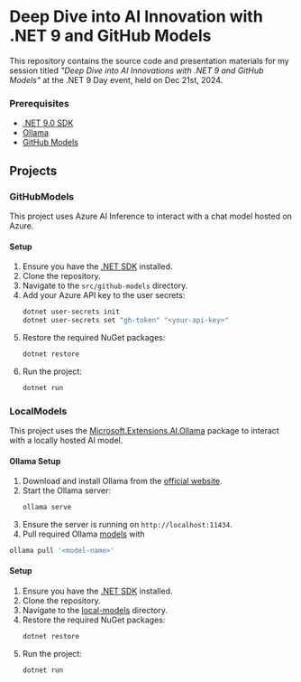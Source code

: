 # Deep Dive into AI Innovation with .NET 9 and GitHub Models

This repository contains the source code and presentation materials for my session titled *"Deep Dive into AI Innovations with .NET 9 and GitHub Models"* at the .NET 9 Day event, held on Dec 21st, 2024.

### Prerequisites

- [.NET 9.0 SDK](https://dotnet.microsoft.com/download/dotnet/9.0)
- [Ollama](https://ollama.com/)
- [GitHub Models](https://github.com/marketplace/models)

## Projects

### GitHubModels

This project uses Azure AI Inference to interact with a chat model hosted on Azure.

#### Setup

1. Ensure you have the [.NET SDK](https://dotnet.microsoft.com/download) installed.
2. Clone the repository.
3. Navigate to the `src/github-models` directory.
4. Add your Azure API key to the user secrets:
    ```sh
    dotnet user-secrets init
    dotnet user-secrets set "gh-token" "<your-api-key>"
    ```
5. Restore the required NuGet packages:
    ```sh
    dotnet restore
    ```
6. Run the project:
    ```sh
    dotnet run
    ```

### LocalModels

This project uses the [Microsoft.Extensions.AI.Ollama](http://_vscodecontentref_/1) package to interact with a locally hosted AI model.

#### Ollama Setup

1. Download and install Ollama from the [official website](https://ollama.com/download).
2. Start the Ollama server:
    ```sh
    ollama serve
    ```
3. Ensure the server is running on `http://localhost:11434`.
4. Pull required Ollama [models](https://ollama.com/library) with 
```sh
ollama pull '<model-name>'
```

#### Setup

1. Ensure you have the [.NET SDK](https://dotnet.microsoft.com/download) installed.
2. Clone the repository.
3. Navigate to the [local-models](http://_vscodecontentref_/2) directory.
4. Restore the required NuGet packages:
    ```sh
    dotnet restore
    ```
5. Run the project:
    ```sh
    dotnet run
    ```
